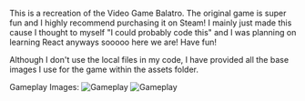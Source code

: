 This is a recreation of the Video Game Balatro. The original game is super fun and I highly recommend purchasing it on Steam!
I mainly just made this cause I thought to myself "I could probably code this" and I was planning on learning React anyways sooooo here we are! Have fun!

Although I don't use the local files in my code, I have provided all the base images I use for the game within the assets folder.

Gameplay Images:
![Gameplay](https://i.ibb.co/YkFmdwN/roundscreen.png)
![Gameplay](https://i.ibb.co/4gmBD2F/Shopscreen.png)